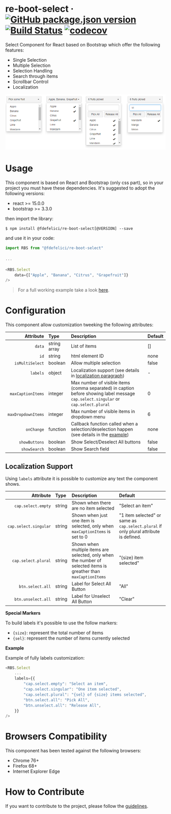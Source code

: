 # re-boot-select &middot; [![GitHub package.json version](https://img.shields.io/github/package-json/v/fdefelici/re-boot-select?color=blue&label=npm)](https://www.npmjs.com/package/@fdefelici/re-boot-select) [![Build Status](https://travis-ci.org/fdefelici/re-boot-select.svg?branch=master)](https://travis-ci.org/fdefelici/re-boot-select) [![codecov](https://codecov.io/gh/fdefelici/re-boot-select/branch/master/graph/badge.svg)](https://codecov.io/gh/fdefelici/re-boot-select)

Select Component for React based on Bootstrap which offer the following features:
* Single Selection
* Multiple Selection
* Selection Handling
* Search through items
* Scrollbar Control
* Localization 

![Component ShowCase](example/images/showcase.png)

# Usage
This component is based on React and Bootstrap (only css part), so in your project you must have these dependencies. It's suggested to adopt the following versions:
* react >= 15.0.0
* bootstrap >= 3.3.0

then import the library:
```shell
$ npm install @fdefelici/re-boot-select[@VERSION] --save
```

and use it in your code:
```javascript
import RBS from "@fdefelici/re-boot-select"

...

<RBS.Select
    data={["Apple", "Banana", "Citrus", "Grapefruit"]}
/>
```

> For a full working example take a look [here](example/).

# Configuration
This component allow customization tweeking the following attributes:

| Attribute | Type | Description | Default |
|  ---: | :--- | :---        | :---    |
| `data` | string array | List of items | []  |
| `id` | string | html element ID  | none  |
| `isMultiSelect` | boolean | Allow multiple selection | false  |
| `labels` | object | Localization support (see details in [localization paragraph](#localization-support)) | - |
| `maxCaptionItems` | integer | Max number of visible items (comma separated) in caption before showing label message `cap.select.singular` or `cap.select.plural` | 0 |
| `maxDropdownItems` | integer | Max number of visible items in dropdown menu | 6 |
| `onChange` | function | Callback function called when a selection/deselection happen (see details in the [example](example/)) | none  |
| `showButtons` | boolean | Show Select/Deselect All buttons | false |
| `showSearch` | boolean | Show Search field | false |


## Localization Support
Using ```labels``` attribute it is possible to customize any text the component shows.

| Attribute | Type | Description | Default |
|  ---: | :--- | :---        | :---    |
| `cap.select.empty` | string | Shown when there are no item selected | "Select an item" |
| `cap.select.singular` | string | Shown when just one item is selected, only when `maxCaptionItems` is set to 0 | "1 item selected" or same as `cap.select.plural` if only plural attribute is defined. |
| `cap.select.plural` | string | Shown when multiple items are selected, only when the number of selected items is greather than  `maxCaptionItems` | "{size} item selected" |
| `btn.select.all` | string | Label for Select All Button | "All" |
| `btn.unselect.all` | string | Label for Unselect All Button | "Clear" |

**Special Markers**

To build labels it's possible to use the follow markers:
* ```{size}```: represent the total number of items
* ```{sel}```: represent the number of items currently selected

**Example**

Example of fully labels customization:
```javascript
<RBS.Select
    ...
    labels={{
        "cap.select.empty": "Select an item",
        "cap.select.singular": "One item selected",
        "cap.select.plural": "{sel} of {size} items selected",
        "btn.select.all": "Pick All",
        "btn.unselect.all": "Release All",
    }}
/>
```

# Browsers Compatibility
This component has been tested against the following browsers:
* Chrome  76+
* Firefox 68+
* Internet Explorer Edge 


# How to Contribute
If you want to contribute to the project, please follow the [guidelines](CONTRIBUTING.md).
